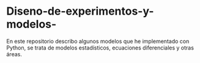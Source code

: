 # Diseno-de-experimentos-y-modelos-
En este repositorio describo algunos modelos que he implementado con Python, se trata de modelos estadísticos, ecuaciones diferenciales y otras áreas.
